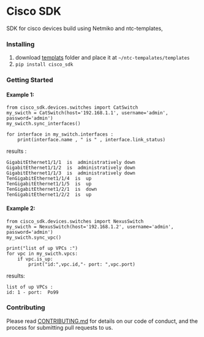 # Cisco SDK

SDK for cisco devices build using Netmiko and ntc-templates,

### Installing
 1) download [templats](https://github.com/Ali-aqrabawi/cisco_sdk) folder and place it
 at `~/ntc-tempalates/templates`
  2) `pip install cisco_sdk`

### Getting Started

#### Example 1:
    from cisco_sdk.devices.switches import CatSwitch
    my_swicth = CatSwitch(host='192.168.1.1', username='admin', password='admin')
    my_swicth.sync_interfaces()

    for interface in my_switch.interfaces :
        print(interface.name , " is " , interface.link_status)

results :

    GigabitEthernet1/1/1  is  administratively down
    GigabitEthernet1/1/2  is  administratively down
    GigabitEthernet1/1/3  is  administratively down
    TenGigabitEthernet1/1/4  is  up
    TenGigabitEthernet1/1/5  is  up
    TenGigabitEthernet1/2/1  is  down
    TenGigabitEthernet1/2/2  is  up

#### Example 2:
    from cisco_sdk.devices.switches import NexusSwitch
    my_swicth = NexusSwitch(host='192.168.1.2', username='admin', password='admin')
    my_swicth.sync_vpc()

    print("list of up VPCs :")
    for vpc in my_swicth.vpcs:
        if vpc.is_up:
            print("id:",vpc.id,"- port: ",vpc.port)

results:

    list of up VPCs :
    id: 1 - port:  Po99

### Contributing

Please read [CONTRIBUTING.md](https://github.com/Ali-aqrabawi/cisco_sdk/blob/master/CONTRIBUTION.md)  for details on our code of conduct, and the process for submitting pull requests to us.